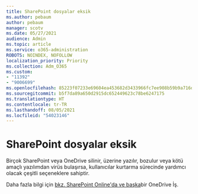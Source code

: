 ```yaml
---
title: SharePoint dosyalar eksik
ms.author: pebaum
author: pebaum
manager: scotv
ms.date: 05/27/2021
audience: Admin
ms.topic: article
ms.service: o365-administration
ROBOTS: NOINDEX, NOFOLLOW
localization_priority: Priority
ms.collection: Adm_O365
ms.custom:
- "11392"
- "9006699"
ms.openlocfilehash: 85223f07233e69604ea453682d3433966fc7ee908b59b9a716d9ba99950c9e62
ms.sourcegitcommit: b5f7da89a650d2915dc652449623c78be6247175
ms.translationtype: HT
ms.contentlocale: tr-TR
ms.lasthandoff: 08/05/2021
ms.locfileid: "54023146"
---
```

# <a name="sharepoint-files-are-missing"></a>SharePoint dosyalar eksik

Birçok SharePoint veya OneDrive silinir, üzerine yazılır, bozulur veya kötü amaçlı yazılımdan virüs bulaşırsa, kullanıcılar kurtarma sürecinde yardımcı olacak çeşitli seçeneklere sahiptir.

Daha fazla bilgi için [bkz. SharePoint Online'da ve başka](https://go.microsoft.com/fwlink/?linkid=2110774)bir OneDrive İş.
